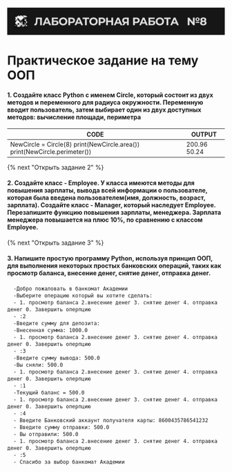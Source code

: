 ![alt MATE Programming Lab](https://github.com/MATE-Programming/8_OOP/blob/main/lab_8.svg)

# Практическое задание на тему ООП

#### 1. Создайте класс Python с именем Circle, который состоит из двух методов и переменного для радиуса окружности. Переменную вводит пользователь, затем выбирает один из двух доступных методов: вычисление площади, периметра

| CODE | OUTPUT |
|   ---   | --- |
| NewCircle = Circle(8) print(NewCircle.area()) print(NewCircle.perimeter()) | 200.96 50.24 |

{% next "Открыть задание 2" %}
#### 2. Создайте класс - Employee. У класса имеются методы для повышения зарплаты, вывода всей информации о пользователе, которая была введена пользователем(имя, должность, возраст, зарплата). Создайте класс - Manager, который наследует Employee. Перезапишите функцию повышения зарплаты, менеджера. Зарплата менеджера повышается на плюс 10%, по сравнению с классом Employee.

{% next "Открыть задание 3" %}
#### 3. Напишите простую программу Python, используя принцип ООП, для выполнения некоторых простых банковских операций, таких как просмотр баланса, внесение денег, снятие денег, отправка денег.

      -Добро пожаловать в банкомат Академии
      -Выберите операцию который вы хотите сделать:
      - 1. просмотр баланса 2.внесение денег 3. снятие денег 4. отправка денег 0. Завершить оперпцию
      - :2 
      -Введите сумму для депозита:
      -Внесенная сумма: 1000.0
      - 1. просмотр баланса 2.внесение денег 3. снятие денег 4. отправка денег 0. Завершить оперпцию
      - :3
      -Введите сумму вывода: 500.0
      -Вы сняли: 500.0
      - 1. просмотр баланса 2.внесение денег 3. снятие денег 4. отправка денег 0. Завершить оперпцию
      - :1
      -Текущий баланс = 500.0
      - 1. просмотр баланса 2.внесение денег 3. снятие денег 4. отправка денег 0. Завершить оперпцию
      - :4
      - Введите Банковский аккаунт получателя карты: 8600435786541232
      - Введите сумму отправки: 500.0
      - Вы отправили: 500.0
      - 1. просмотр баланса 2.внесение денег 3. снятие денег 4. отправка денег 0. Завершить оперпцию
      - :5
      - Спасибо за выбор банкомат Академии
      
      
